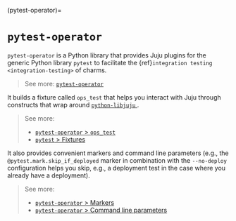 (pytest-operator)=
# `pytest-operator`

`pytest-operator` is a Python library that provides Juju plugins for the generic Python library `pytest` to facilitate the {ref}`integration testing <integration-testing>` of charms.

> See more: [`pytest-operator`](https://github.com/charmed-kubernetes/pytest-operator)

It builds a fixture called `ops_test` that helps you interact with Juju through constructs that wrap around [`python-libjuju` ](https://pypi.org/project/juju/).

> See more: 
> - [`pytest-operator` > `ops_test`](https://github.com/charmed-kubernetes/pytest-operator/blob/main/docs/reference.md#ops_test) 
> - [`pytest` > Fixtures](https://docs.pytest.org/en/6.2.x/fixture.html)

It also provides convenient markers and command line parameters (e.g., the `@pytest.mark.skip_if_deployed` marker in combination with the `--no-deploy` configuration helps you skip, e.g., a deployment test in the case where you already have a deployment).


> See more:
> - [`pytest-operator` > Markers](https://github.com/charmed-kubernetes/pytest-operator/blob/main/docs/reference.md#markers)
> - [`pytest-operator` > Command line parameters](https://github.com/charmed-kubernetes/pytest-operator/blob/main/docs/reference.md#command-line-parameters)
